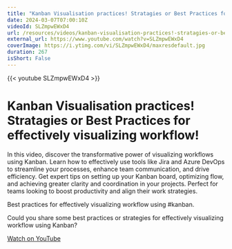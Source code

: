 ```yaml
---
title: "Kanban Visualisation practices! Stratagies or Best Practices for effectively visualizing workflow!"
date: 2024-03-07T07:00:10Z
videoId: SLZmpwEWxD4
url: /resources/videos/kanban-visualisation-practices!-stratagies-or-best-practices-for-effectively-visualizing-workflow!
external_url: https://www.youtube.com/watch?v=SLZmpwEWxD4
coverImage: https://i.ytimg.com/vi/SLZmpwEWxD4/maxresdefault.jpg
duration: 267
isShort: False
---
```


{{< youtube SLZmpwEWxD4 >}}

# Kanban Visualisation practices! Stratagies or Best Practices for effectively visualizing workflow!

In this video, discover the transformative power of visualizing workflows using Kanban. Learn how to effectively use tools like Jira and Azure DevOps to streamline your processes, enhance team communication, and drive efficiency. Get expert tips on setting up your Kanban board, optimizing flow, and achieving greater clarity and coordination in your projects. Perfect for teams looking to boost productivity and align their work strategies.

Best practices for effectively visualizing workflow using #kanban.


Could you share some best practices or strategies for effectively visualizing workflow using Kanban?

[Watch on YouTube](https://www.youtube.com/watch?v=SLZmpwEWxD4)
